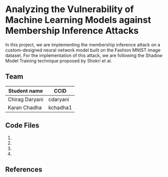 # Analyzing the Vulnerability of Machine Learning Models against Membership Inference Attacks

In this project, we are implementing the membership inference attack on a custom-designed neural network model built on the Fashion MNIST image dataset. 
For the implementation of this attack, we are following the Shadow Model Training technique proposed by Shokri et al.  

## Team
|Student name| CCID |
|------------|------|
|Chirag Daryani   |  cdaryani    |
|Karan Chadha   |  kchadha1    |

## Code Files

1.
2.
3.
4.

## References
